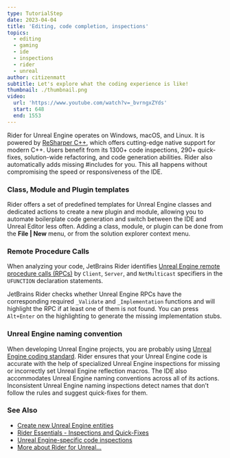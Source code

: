 ```yaml
---
type: TutorialStep
date: 2023-04-04
title: 'Editing, code completion, inspections'
topics:
  - editing
  - gaming
  - ide
  - inspections
  - rider
  - unreal
author: citizenmatt
subtitle: Let's explore what the coding experience is like!
thumbnail: ./thumbnail.png
video:
  url: 'https://www.youtube.com/watch?v=_bvrngxZYds'
  start: 648
  end: 1553
---
```


Rider for Unreal Engine operates on Windows, macOS, and Linux. It is powered by [ReSharper C++](https://www.jetbrains.com/resharper-cpp/), which offers cutting-edge native support for modern C++. Users benefit from its 1300+ code inspections, 290+ quick-fixes, solution-wide refactoring, and code generation abilities. Rider also automatically adds missing #includes for you. This all happens without compromising the speed or responsiveness of the IDE.

### Class, Module and Plugin templates

Rider offers a set of predefined templates for Unreal Engine classes and dedicated actions to create a new plugin and module, allowing you to automate boilerplate code generation and switch between the IDE and Unreal Editor less often.
Adding a class, module, or plugin can be done from the **File \| New** menu, or from the solution explorer context menu.

### Remote Procedure Calls

When analyzing your code, JetBrains Rider identifies [Unreal Engine remote procedure calls (RPCs)](https://docs.unrealengine.com/en-us/Gameplay/Networking/Actors/RPCs) by `Client`, `Server`, and `NetMulticast` specifiers in the `UFUNCTION` declaration statements.

JetBrains Rider checks whether Unreal Engine RPCs have the corresponding required `_Validate` and `_Implementation` functions and will highlight the RPC if at least one of them is not found. You can press `Alt+Enter` on the highlighting to generate the missing implementation stubs.

### Unreal Engine naming convention

When developing Unreal Engine projects, you are probably using [Unreal Engine coding standard](https://docs.unrealengine.com/en-us/Programming/Development/CodingStandard). Rider ensures that your Unreal Engine code is accurate with the help of specialized Unreal Engine inspections for missing or incorrectly set Unreal Engine reflection macros. The IDE also accommodates Unreal Engine naming conventions across all of its actions. Inconsistent Unreal Engine naming inspections detect names that don’t follow the rules and suggest quick-fixes for them.

### See Also

- [Create new Unreal Engine entities](https://www.jetbrains.com/help/rider/Unreal_Engine__Create_Entity.html)
- [Rider Essentials - Inspections and Quick-Fixes](https://www.jetbrains.com/dotnet/guide/tutorials/rider-essentials/inspections-quick-fixes/)
- [Unreal Engine-specific code inspections](https://www.jetbrains.com/help/rider/Unreal_Engine__Code_Analysis.html#code-inspections)
- [More about Rider for Unreal...](https://www.jetbrains.com/lp/rider-unreal/)

